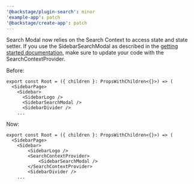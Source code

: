 ```yaml
---
'@backstage/plugin-search': minor
'example-app': patch
'@backstage/create-app': patch
---
```


Search Modal now relies on the Search Context to access state and state setter. If you use the SidebarSearchModal as described in the [getting started documentation](https://backstage.io/docs/features/search/getting-started#using-the-search-modal), make sure to update your code with the SearchContextProvider.

Before:

```tsx
export const Root = ({ children }: PropsWithChildren<{}>) => (
  <SidebarPage>
    <Sidebar>
      <SidebarLogo />
      <SidebarSearchModal />
      <SidebarDivider />
    ...
```

Now:

```tsx
export const Root = ({ children }: PropsWithChildren<{}>) => (
  <SidebarPage>
    <Sidebar>
        <SidebarLogo />
        <SearchContextProvider>
            <SidebarSearchModal />
        </SearchContextProvider>
        <SidebarDivider />
    ...
```

